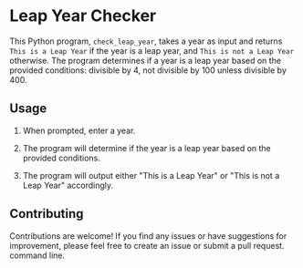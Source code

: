 
# Leap Year Checker

This Python program, `check_leap_year`, takes a year as input and returns `This is a Leap Year` if the year is a leap year, and `This is not a Leap Year` otherwise. 
The program determines if a year is a leap year based on the provided conditions: divisible by 4, not divisible by 100 unless divisible by 400.


## Usage

1. When prompted, enter a year.

2. The program will determine if the year is a leap year based on the provided conditions.

3. The program will output either "This is a Leap Year" or "This is not a Leap Year" accordingly.

## Contributing

Contributions are welcome! If you find any issues or have suggestions for improvement, please feel free to create an issue or submit a pull request.
command line.